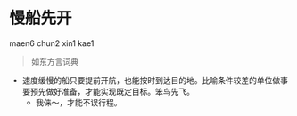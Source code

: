 # 慢船先开
maen6 chun2 xin1 kae1
> 如东方言词典
- 速度缓慢的船只要提前开航，也能按时到达目的地。比喻条件较差的单位做事要预先做好准备，才能实现既定目标。笨鸟先飞。
  - 我俫～，才能不误行程。
